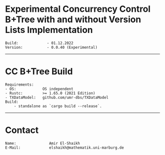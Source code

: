# Experimental Concurrency Control B+Tree with and without Version Lists Implementation
    Build:             - 01.12.2022
    Version:           - 0.0.40 (Experimental)
---------------------------------------
# CC B+Tree Build
    Requirements:
    - OS:            OS independent
    - Rustc:         >= 1.65.0 (2021 Edition)
    - TXDataModel:   github.com/umr-dbs/TXDataModel
    Build:
        - standalone as `cargo build --release`.
---------------------------------------
# Contact
    Name:               Amir El-Shaikh
    E-Mail:             elshaikh@mathematik.uni-marburg.de